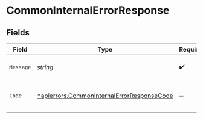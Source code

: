 # CommonInternalErrorResponse


## Fields

| Field                                                                                                   | Type                                                                                                    | Required                                                                                                | Description                                                                                             | Example                                                                                                 |
| ------------------------------------------------------------------------------------------------------- | ------------------------------------------------------------------------------------------------------- | ------------------------------------------------------------------------------------------------------- | ------------------------------------------------------------------------------------------------------- | ------------------------------------------------------------------------------------------------------- |
| `Message`                                                                                               | *string*                                                                                                | :heavy_check_mark:                                                                                      | Supporting description of the error.                                                                    | Error has occurred                                                                                      |
| `Code`                                                                                                  | [*apierrors.CommonInternalErrorResponseCode](../../models/apierrors/commoninternalerrorresponsecode.md) | :heavy_minus_sign:                                                                                      | Uniquely identifies an error condition.                                                                 | InternalError                                                                                           |